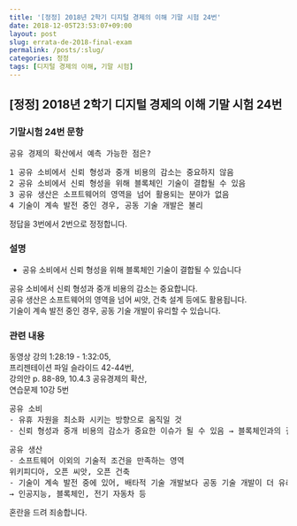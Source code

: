 ```yaml
---
title: '[정정] 2018년 2학기 디지털 경제의 이해 기말 시험 24번'
date: 2018-12-05T23:53:07+09:00
layout: post
slug: errata-de-2018-final-exam
permalink: /posts/:slug/
categories: 정정
tags: [디지털 경제의 이해, 기말 시험]
---
```

## [정정] 2018년 2학기 디지털 경제의 이해 기말 시험 24번

### 기말시험 24번 문항

<!-- wp:preformatted -->
<pre class="wp-block-preformatted">공유 경제의 확산에서 예측 가능한 점은?</pre>
<!-- /wp:preformatted -->

<!-- wp:preformatted -->
<pre class="wp-block-preformatted">1 공유 소비에서 신뢰 형성과 중개 비용의 감소는 중요하지 않음<br>2 공유 소비에서 신뢰 형성을 위해 블록체인 기술이 결합될 수 있음 <br>3 공유 생산은 소프트웨어의 영역을 넘어 활용되는 분야가 없음<br>4 기술이 계속 발전 중인 경우, 공동 기술 개발은 불리 </pre>
<!-- /wp:preformatted -->

<!-- wp:paragraph -->
<p>정답을 3번에서 2번으로 정정합니다.</p>
<!-- /wp:paragraph -->

### 설명

- 공유 소비에서 신뢰 형성을 위해 블록체인 기술이 결합될 수 있습니다

<!-- wp:paragraph -->
<p>공유 소비에서 신뢰 형성과 중개 비용의 감소는 중요합니다.<br>공유 생산은 소프트웨어의 영역을 넘어 씨앗, 건축 설계 등에도 활용됩니다.<br>기술이 계속 발전 중인 경우, 공동 기술 개발이 유리할 수 있습니다.</p>
<!-- /wp:paragraph -->

### 관련 내용

<!-- wp:paragraph -->
<p>동영상 강의 1:28:19 - 1:32:05,<br>
프리젠테이션 파일 슬라이드 42-44번,<br>
강의안 p. 88-89, 10.4.3 공유경제의 확산,<br>
연습문제 10강 5번</p>
<!-- /wp:paragraph -->

<!-- wp:preformatted -->
<pre class="wp-block-preformatted">공유 소비<br>- 유휴 자원을 최소화 시키는 방향으로 움직일 것<br>- 신뢰 형성과 중개 비용의 감소가 중요한 이슈가 될 수 있음 → 블록체인과의 결합 가능성</pre>
<!-- /wp:preformatted -->

<!-- wp:preformatted -->
<pre class="wp-block-preformatted">공유 생산<br>- 소프트웨어 이외의 기술적 조건을 만족하는 영역<br>위키피디아, 오픈 씨앗, 오픈 건축<br>- 기술이 계속 발전 중에 있어, 배타적 기술 개발보다 공동 기술 개발이 더 유리한 경우<br>→ 인공지능, 블록체인, 전기 자동차 등</pre>
<!-- /wp:preformatted -->

<!-- wp:paragraph -->
<p>혼란을 드려 죄송합니다.</p>
<!-- /wp:paragraph -->
